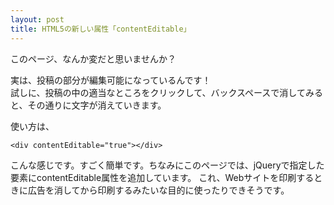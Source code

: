 ```yaml
---
layout: post
title: HTML5の新しい属性「contentEditable」
---
```

このページ、なんか変だと思いませんか？

実は、投稿の部分が編集可能になっているんです！  
試しに、投稿の中の適当なところをクリックして、バックスペースで消してみると、その通りに文字が消えていきます。

使い方は、

```
<div contentEditable="true"></div>
```

こんな感じです。すごく簡単です。ちなみにこのページでは、jQueryで指定した要素にcontentEditable属性を追加しています。
これ、Webサイトを印刷するときに広告を消してから印刷するみたいな目的に使ったりできそうです。
<script>
  $(function(){
    $('.content').attr('contentEditable', 'true');
  });
</script>
